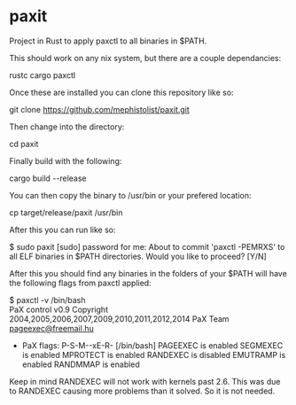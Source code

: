 # paxit
Project in Rust to apply paxctl to all binaries in $PATH. 

This should work on any nix system, but there are a couple dependancies:

rustc
cargo
paxctl

Once these are installed you can clone this repository like so:

git clone https://github.com/mephistolist/paxit.git

Then change into the directory:

cd paxit

Finally build with the following:

cargo build --release

You can then copy the binary to /usr/bin or your prefered location:

cp target/release/paxit /usr/bin

After this you can run like so:

$ sudo paxit
[sudo] password for me: 
About to commit 'paxctl -PEMRXS' to all ELF binaries in $PATH directories.
Would you like to proceed? [Y/N] 

After this you should find any binaries in the folders of your $PATH will have the following flags from paxctl applied:

$ paxctl -v /bin/bash                
PaX control v0.9
Copyright 2004,2005,2006,2007,2009,2010,2011,2012,2014 PaX Team <pageexec@freemail.hu>

- PaX flags: P-S-M--xE-R- [/bin/bash]
	PAGEEXEC is enabled
	SEGMEXEC is enabled
	MPROTECT is enabled
	RANDEXEC is disabled
	EMUTRAMP is enabled
	RANDMMAP is enabled

Keep in mind RANDEXEC will not work with kernels past 2.6. This was due to RANDEXEC causing more problems than it solved. So it is not needed. 
